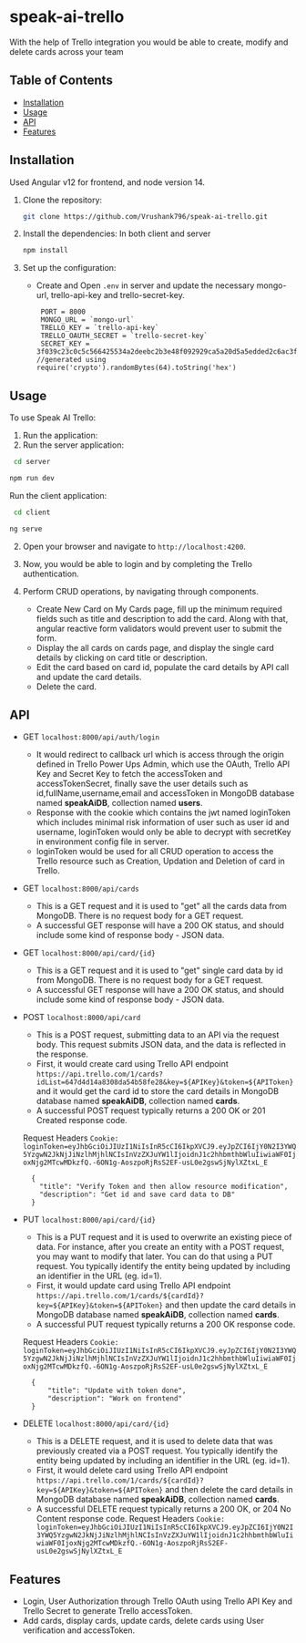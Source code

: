 # speak-ai-trello
With the help of Trello integration you would be able to create, modify and delete cards across your team 

## Table of Contents

- [Installation](#installation)
- [Usage](#usage)
- [API](#api)
- [Features](#features)

## Installation
Used Angular v12 for frontend, and node version 14.

1. Clone the repository:

   ```bash
   git clone https://github.com/Vrushank796/speak-ai-trello.git
   
2. Install the dependencies:
  In both client and server

   ```bash
   npm install
   ```

3. Set up the configuration:

   - Create and Open `.env` in server and update the necessary mongo-url, trello-api-key and trello-secret-key.
     ```
      PORT = 8000
      MONGO_URL = `mongo-url`
      TRELLO_KEY = `trello-api-key`
      TRELLO_OAUTH_SECRET = `trello-secret-key`
      SECRET_KEY = 3f039c23c0c5c566425534a2deebc2b3e48f092929ca5a20d5a5edded2c6ac3fvvv //generated using require('crypto').randomBytes(64).toString('hex')
     ```

## Usage

To use Speak AI Trello:

1. Run the application:
2. Run the server application:
  ```bash
   cd server
  ```

   ```bash
   npm run dev
   ```
  Run the client application:
  ```bash
   cd client
  ```

   ```bash
   ng serve
   ```

2. Open your browser and navigate to `http://localhost:4200`.

3. Now, you would be able to login and by completing the Trello authentication.

5. Perform CRUD operations, by navigating through components.
   
   - Create New Card on My Cards page, fill up the minimum required fields such as title and description to add the card. Along with that, angular reactive form validators would prevent user to submit the form.
   - Display the all cards on cards page, and display the single card details by clicking on card title or description. 
   - Edit the card based on card id, populate the card details by API call and update the card details.
   - Delete the card.

## API
  - GET ```localhost:8000/api/auth/login```
    - It would redirect to callback url which is access through the origin defined in Trello Power Ups Admin, which use the OAuth, Trello API Key and Secret Key to fetch the accessToken and accessTokenSecret, finally save the user details such as   id,fullName,username,email and accessToken in MongoDB database named **speakAiDB**, collection named **users**.
    - Response with the cookie which contains the jwt named loginToken which includes minimal risk information of user such as user id and username, loginToken would only be able to decrypt with secretKey in environment config file in server.
    - loginToken would be used for all CRUD operation to access the Trello resource such as Creation, Updation and Deletion of card in Trello.
  - GET ``` localhost:8000/api/cards ```
    - This is a GET request and it is used to "get" all the cards data from MongoDB. There is no request body for a GET request.
    - A successful GET response will have a 200 OK status, and should include some kind of response body - JSON data.
  - GET ```localhost:8000/api/card/{id}```
    - This is a GET request and it is used to "get" single card data by id from MongoDB. There is no request body for a GET request.
    - A successful GET response will have a 200 OK status, and should include some kind of response body - JSON data.
  - POST ```localhost:8000/api/card```
    - This is a POST request, submitting data to an API via the request body. This request submits JSON data, and the data is reflected in the response. 
    - First, it would create card using Trello API endpoint ```https://api.trello.com/1/cards?idList=647d4d14a8308da54b58fe28&key=${APIKey}&token=${APIToken}``` and it would get the card id to store the card details in MongoDB database named **speakAiDB**, collection named **cards**.
    - A successful POST request typically returns a 200 OK or 201 Created response code.
    
    Request Headers
    ```Cookie: loginToken=eyJhbGciOiJIUzI1NiIsInR5cCI6IkpXVCJ9.eyJpZCI6IjY0N2I3YWQ5YzgwN2JkNjJiNzlhMjhlNCIsInVzZXJuYW1lIjoidnJ1c2hhbmthbWluIiwiaWF0IjoxNjg2MTcwMDkzfQ.-6ON1g-AoszpoRjRsS2EF-usL0e2gswSjNylXZtxL_E```
    
    ```
      {
        "title": "Verify Token and then allow resource modification", 
        "description": "Get id and save card data to DB"
      }
    ```
   - PUT ```localhost:8000/api/card/{id}```
     - This is a PUT request and it is used to overwrite an existing piece of data. For instance, after you create an entity with a POST request, you may want to modify that later. You can do that using a PUT request. You typically identify the entity being updated by including an identifier in the URL (eg. id=1).
     - First, it would update card using Trello API endpoint ```https://api.trello.com/1/cards/${cardId}?key=${APIKey}&token=${APIToken}``` and then update the card details in MongoDB database named **speakAiDB**, collection named **cards**.
     - A successful PUT request typically returns a 200 OK response code.
     
     Request Headers
    ```Cookie: loginToken=eyJhbGciOiJIUzI1NiIsInR5cCI6IkpXVCJ9.eyJpZCI6IjY0N2I3YWQ5YzgwN2JkNjJiNzlhMjhlNCIsInVzZXJuYW1lIjoidnJ1c2hhbmthbWluIiwiaWF0IjoxNjg2MTcwMDkzfQ.-6ON1g-AoszpoRjRsS2EF-usL0e2gswSjNylXZtxL_E```
    
       ```
         {
             "title": "Update with token done", 
             "description": "Work on frontend"
         }
       ```
    
   - DELETE ```localhost:8000/api/card/{id}```
       - This is a DELETE request, and it is used to delete data that was previously created via a POST request. You typically identify the entity being updated by including an identifier in the URL (eg. id=1).
       - First, it would delete card using Trello API endpoint ```https://api.trello.com/1/cards/${cardId}?key=${APIKey}&token=${APIToken}``` and then delete the card details in MongoDB database named **speakAiDB**, collection named **cards**.
       - A successful DELETE request typically returns a 200 OK, or 204 No Content response code.
       Request Headers
       ```Cookie: loginToken=eyJhbGciOiJIUzI1NiIsInR5cCI6IkpXVCJ9.eyJpZCI6IjY0N2I3YWQ5YzgwN2JkNjJiNzlhMjhlNCIsInVzZXJuYW1lIjoidnJ1c2hhbmthbWluIiwiaWF0IjoxNjg2MTcwMDkzfQ.-6ON1g-AoszpoRjRsS2EF-usL0e2gswSjNylXZtxL_E```
    
    
## Features

- Login, User Authorization through Trello OAuth using Trello API Key and Trello Secret to generate Trello accessToken. 
- Add cards, display cards, update cards, delete cards using User verification and accessToken.
